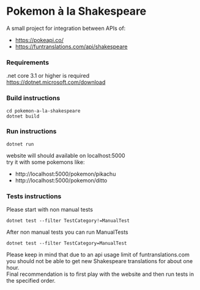 # Pokemon à la Shakespeare
A small project for integration between APIs of:
- https://pokeapi.co/
- https://funtranslations.com/api/shakespeare

### Requirements
.net core 3.1 or higher is required  
https://dotnet.microsoft.com/download

### Build instructions
```
cd pokemon-a-la-shakespeare  
dotnet build  
```

### Run instructions
```
dotnet run  
```
website will should available on localhost:5000  
try it with some pokemons like:  
- http://localhost:5000/pokemon/pikachu
- http://localhost:5000/pokemon/ditto

### Tests instructions
Please start with non manual tests
```
dotnet test --filter TestCategory!=ManualTest  
```
  
After non manual tests you can run ManualTests
```
dotnet test --filter TestCategory=ManualTest  
```
Please keep in mind that due to an api usage limit of funtranslations.com you should not be able to get new Shakespeare translations for about one hour.  
Final recommendation is to first play with the website and then run tests in the specified order.
